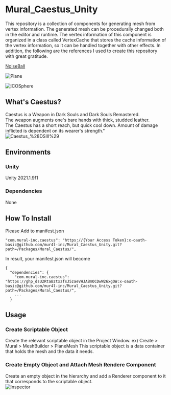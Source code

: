 # Mural_Caestus_Unity
This repository is a collection of components for generating mesh from vertex information. The generated mesh can be procedurally changed both in the editor and runtime.
The vertex information of this component is organized in a class called VertexCache that stores the cache information of the vertex information, so it can be handled together with other effects.
In addition, the following are the references I used to create this repository with great gratitude.

[NoiseBall](https://github.com/keijiro/NoiseBall)

![Plane](https://user-images.githubusercontent.com/63334692/128618762-3e15db2a-1991-4aaa-ba92-b3a954a61802.PNG)

![ICOSphere](https://user-images.githubusercontent.com/63334692/128618766-ba174fe4-4a2a-4a62-85ff-8a50a0ccd2ac.PNG)


## What's Caestus?
Caestus is a Weapon in Dark Souls and Dark Souls Remastered.<br>
The weapon augments one's bare hands with thick, studded leather.<br>
The Caestus has a short reach, but quick cool down. Amount of damage inflicted is dependent on its wearer's strength."<br>
![Caestus_%28DSIII%29](https://user-images.githubusercontent.com/63334692/128684396-f898e1e4-7381-4c82-889a-5cd396fbffd7.png)

## Environments
### Unity
Unity 2021.1.9f1
### Dependencies
None

## How To Install
Please Add to manifest.json
```
"com.mural-inc.caestus": "https://{Your Access Token}:x-oauth-basic@github.com/mur4l-inc/Mural_Caestus_Unity.git?path=/Packages/Mural_Caestus/",
```
In result, your manifest.json will become
```
{
  "dependencies": {
    "com.mural-inc.caestus": "https://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:x-oauth-basic@github.com/mur4l-inc/Mural_Caestus_Unity.git?path=/Packages/Mural_Caestus/",
    ...
  }
```

## Usage
### Create Scriptable Object
Create the relevant scriptable object in the Project Window.
ex) Create > Mural > MeshBuilder > PlaneMesh
This scriptable object is a data container that holds the mesh and the data it needs.

### Create Empty Object and Attach Mesh Rendere Component
Create an empty object in the hierarchy and add a Renderer component to it that corresponds to the scriptable object.
<br>
![Inspector](https://user-images.githubusercontent.com/63334692/128618737-4fa2843e-d02b-451d-a33d-cf879d9a3c0a.PNG)
